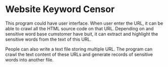 # Website Keyword Censor
This program could have user interface. When user enter the URL, it can be able to crawl all the HTML source code on that URL. Depending on and sensitive word base cumstomer have buit, it can extract and highlight the sensitive words from the text of this URL. 
 
People can also write a text file storing multiple URL. The program can crawl the text content of these URLs and generate records of sensitive words into another file.

